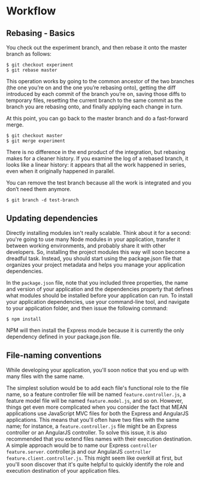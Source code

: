 # Workflow

## Rebasing - Basics

You check out the experiment branch, and then rebase it
onto the master branch as follows:

```
$ git checkout experiment
$ git rebase master
```

This operation works by going to the common ancestor of
the two branches (the one you’re on and the one you’re
rebasing onto), getting the diff introduced by each commit
of the branch you’re on, saving those diffs to temporary
files, resetting the current branch to the same commit as
the branch you are rebasing onto, and finally applying each
change in turn.

At this point, you can go back to the master branch and do
a fast-forward merge.

```
$ git checkout master
$ git merge experiment
```

There is no difference in the end product of the
integration, but rebasing makes for a cleaner history. If
you examine the log of a rebased branch, it looks like a
linear history: it appears that all the work happened in
series, even when it originally happened in parallel.

You can remove the test branch because all
the work is integrated and you don’t need them anymore.

```
$ git branch -d test-branch
```

## Updating dependencies

Directly installing modules isn't really scalable. Think about it for a second:
you're going to use many Node modules in your application, transfer it between
working environments, and probably share it with other developers. So, installing
the project modules this way will soon become a dreadful task. Instead, you should
start using the package.json file that organizes your project metadata and helps
you manage your application dependencies.

In the ```package.json``` file, note that you included three properties, the name and
version of your application and the dependencies property that defines what
modules should be installed before your application can run. To install your
application dependencies, use your command-line tool, and navigate to your
application folder, and then issue the following command:

```
$ npm install
```

NPM will then install the Express module because it is currently the only
dependency defined in your package.json file.

## File-naming conventions

While developing your application, you'll soon notice that you end up with many
files with the same name.

The simplest solution would be to add each file's functional role to the file name, so
a feature controller file will be named ```feature.controller.js```, a feature model
file will be named ```feature.model.js```, and so on. However, things get even more
complicated when you consider the fact that MEAN applications use JavaScript
MVC files for both the Express and AngularJS applications. This means that you'll
often have two files with the same name; for instance, a ```feature.controller.js```
file might be an Express controller or an AngularJS controller. To solve this issue, it
is also recommended that you extend files names with their execution destination.
A simple approach would be to name our Express ```controller feature.server```.
controller.js and our AngularJS ```controller feature.client.controller.js```.
This might seem like overkill at first, but you'll soon discover that it's quite helpful to
quickly identify the role and execution destination of your application files.
